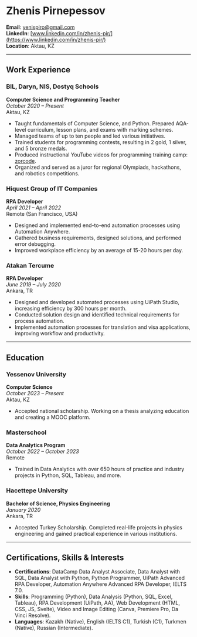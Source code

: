 # Zhenis Pirnepessov

**Email**: yenispiro@gmail.com  
**LinkedIn**: [www.linkedin.com/in/zhenis-pir/](https://www.linkedin.com/in/zhenis-pir/)  
**Location**: Aktau, KZ

---

## Work Experience

### BIL, Daryn, NIS, Dostyq Schools  
**Computer Science and Programming Teacher**  
*October 2020 – Present*  
Aktau, KZ

- Taught fundamentals of Computer Science, and Python. Prepared AQA-level curriculum, lesson plans, and exams with marking schemes.
- Managed teams of up to ten people and led various initiatives.
- Trained students for programming contests, resulting in 2 gold, 1 silver, and 5 bronze medals.
- Produced instructional YouTube videos for programming training camp: [zorcode](https://youtube.com/@zorcode).
- Organized and served as a juror for regional Olympiads, hackathons, and robotics competitions.

### Hiquest Group of IT Companies  
**RPA Developer**  
*April 2021 – April 2022*  
Remote (San Francisco, USA)

- Designed and implemented end-to-end automation processes using Automation Anywhere.
- Gathered business requirements, designed solutions, and performed error debugging.
- Improved workplace efficiency by an average of 15-20 hours per day.

### Atakan Tercume  
**RPA Developer**  
*June 2019 – July 2020*  
Ankara, TR

- Designed and developed automated processes using UiPath Studio, increasing efficiency by 300 hours per month.
- Conducted solution design and identified technical requirements for process automation.
- Implemented automation processes for translation and visa applications, improving workflow and productivity.

---

## Education

### Yessenov University  
**Computer Science**  
*October 2023 – Present*  
Aktau, KZ

- Accepted national scholarship. Working on a thesis analyzing education and creating a MOOC platform.

### Masterschool  
**Data Analytics Program**  
*October 2022 – October 2023*  
Remote

- Trained in Data Analytics with over 650 hours of practice and industry projects in Python, SQL, Tableau, and more.

### Hacettepe University  
**Bachelor of Science, Physics Engineering**  
*January 2020*  
Ankara, TR

- Accepted Turkey Scholarship. Completed real-life projects in physics engineering and gained practical experience in various institutions.

---

## Certifications, Skills & Interests

- **Certifications**: DataCamp Data Analyst Associate, Data Analyst with SQL, Data Analyst with Python, Python Programmer, UiPath Advanced RPA Developer, Automation Anywhere Advanced RPA Developer, IELTS 7.0.
- **Skills**: Programming (Python), Data Analysis (Python, SQL, Excel, Tableau), RPA Development (UiPath, AA), Web Development (HTML, CSS, JS, Svelte), Video and Image Editing (Canva, Premiere Pro, Da Vinci Resolve).
- **Languages**: Kazakh (Native), English (IELTS C1), Turkish (C1), Turkmen (Native), Russian (Intermediate).
